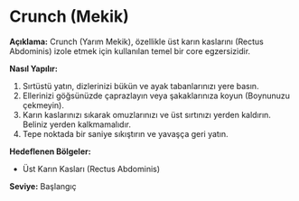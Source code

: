 # Crunch (Mekik)

**Açıklama:**
Crunch (Yarım Mekik), özellikle üst karın kaslarını (Rectus Abdominis) izole etmek için kullanılan temel bir core egzersizidir.

**Nasıl Yapılır:**
1.  Sırtüstü yatın, dizlerinizi bükün ve ayak tabanlarınızı yere basın.
2.  Ellerinizi göğsünüzde çaprazlayın veya şakaklarınıza koyun (Boynunuzu çekmeyin).
3.  Karın kaslarınızı sıkarak omuzlarınızı ve üst sırtınızı yerden kaldırın. Beliniz yerden kalkmamalıdır.
4.  Tepe noktada bir saniye sıkıştırın ve yavaşça geri yatın.

**Hedeflenen Bölgeler:**
* Üst Karın Kasları (Rectus Abdominis)

**Seviye:** Başlangıç